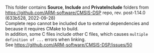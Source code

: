 This folder contains **Source**, **Include** and **PrivateInclude** folders from https://github.com/ARM-software/CMSIS-DSP repo, rev. post-1.14.0 (633b528, 2022-09-28)  
Complete repo cannot be included due to external dependencies and because it requires CMake to build.  
In addition, some C files include other C files, which causes `multiple definition of ...` errors when linking.  
See https://github.com/ARM-software/CMSIS-DSP/issues/50